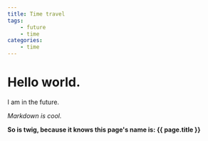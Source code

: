 ```yaml
---
title: Time travel
tags:
    - future
    - time
categories:
    - time
---
```


# Hello world.

I am in the future.

*Markdown is cool.*

**So is twig, because it knows this page's name is: {{ page.title }}**

